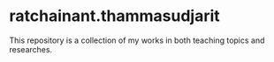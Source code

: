 # ratchainant.thammasudjarit
This repository is a collection of my works in both teaching topics and researches. 
